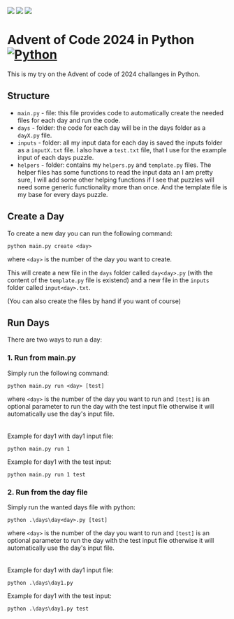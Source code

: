 ![](https://img.shields.io/badge/stars_⭐-25-yellow)
![](https://img.shields.io/badge/days_completed_📅-12-blue)
![](https://img.shields.io/badge/days_half_completed_🌗-1-white)

# Advent of Code 2024 in Python [![Python](https://skillicons.dev/icons?i=python)](https://skillicons.dev)

This is my try on the Advent of code of 2024 challanges in Python.

<!-- I managed to complete 13 days (some only part 1) and got a total of 25 stars. -->

## Structure

- `main.py` - file: this file provides code to automatically create the needed files for each day and run the code.
- `days` - folder: the code for each day will be in the days folder as a `dayX.py` file.
- `inputs` - folder: all my input data for each day is saved the inputs folder as a `inputX.txt` file. I also have a `test.txt` file, that I use for the example input of each days puzzle.
- `helpers` - folder: contains my `helpers.py` and `template.py` files. The helper files has some functions to read the input data an I am pretty sure, I will add some other helping functions if I see that puzzles will need some generic functionality more than once. And the template file is my base for every days puzzle.

## Create a Day

To create a new day you can run the following command:

`python main.py create <day>`

where `<day>` is the number of the day you want to create.

This will create a new file in the `days` folder called `day<day>.py` (with the content of the `template.py` file is existend) and a new file in the `inputs` folder called `input<day>.txt`.

(You can also create the files by hand if you want of course)

## Run Days

There are two ways to run a day:

### 1. Run from main.py

Simply run the following command:

`python main.py run <day> [test]`

where `<day>` is the number of the day you want to run and `[test]` is an optional parameter to run the day with the test input file otherwise it will automatically use the day's input file.
<br><br><br>
Example for day1 with day1 input file:

`python main.py run 1`

Example for day1 with the test input:

`python main.py run 1 test`

### 2. Run from the day file

Simply run the wanted days file with python:

`python .\days\day<day>.py [test]`

where `<day>` is the number of the day you want to run and `[test]` is an optional parameter to run the day with the test input file otherwise it will automatically use the day's input file.
<br><br><br>
Example for day1 with day1 input file:

`python .\days\day1.py`

Example for day1 with the test input:

`python .\days\day1.py test`
